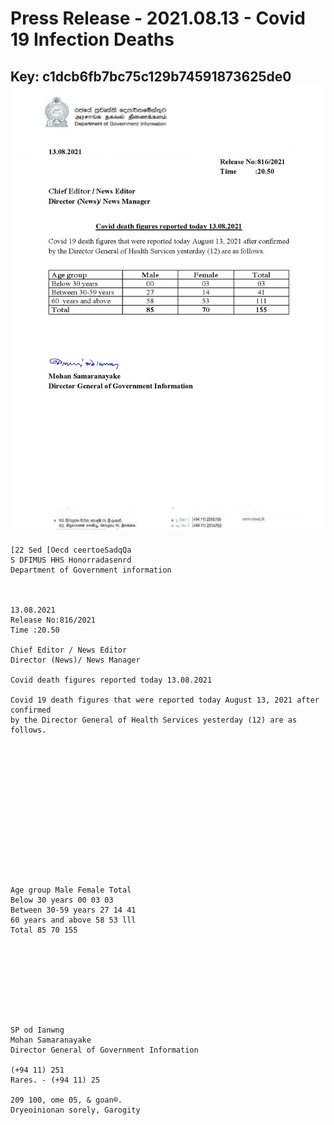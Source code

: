 # Press Release  - 2021.08.13 - Covid 19 Infection Deaths 
Key: c1dcb6fb7bc75c129b74591873625de0 
![img](img/c1dcb6fb7bc75c129b74591873625de0.jpg)
---
```
[22 Sed [Oecd ceertoeSadqQa
S DFIMUS HHS Honorradasenrd
Department of Government information

 

13.08.2021
Release No:816/2021
Time :20.50

Chief Editor / News Editor
Director (News)/ News Manager

Covid death figures reported today 13.08.2021

Covid 19 death figures that were reported today August 13, 2021 after confirmed
by the Director General of Health Services yesterday (12) are as follows.

 

 

 

 

 

 

 

Age group Male Female Total
Below 30 years 00 03 03
Between 30-59 years 27 14 41
60 years and above 58 53 lll
Total 85 70 155

 

 

 

 

SP od Ianwng
Mohan Samaranayake
Director General of Government Information

(+94 11) 251
Rares. - (+94 11) 25

209 100, ome 05, & goan®.
Dryeoinionan sorely, Garogity

      

```
